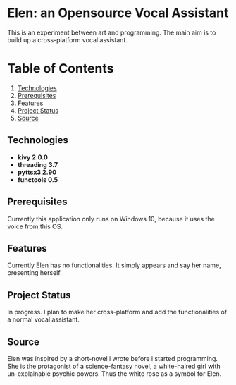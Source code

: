 # Elen: an Opensource Vocal Assistant

This is an experiment between art and programming. The main aim is to build up a cross-platform vocal assistant.

# Table of Contents
1. [Technologies](#technologies)
2. [Prerequisites](#prerequisites)
3. [Features](#features)
4. [Project Status](#project-status)
5. [Source](#source)

## Technologies

* **kivy 2.0.0**
* **threading 3.7**
* **pyttsx3 2.90**
* **functools 0.5**

## Prerequisites

Currently this application only runs on Windows 10, because it uses the voice from this OS.

## Features

Currently Elen has no functionalities. It simply appears and say her name, presenting herself.

## Project Status

In progress. I plan to make her cross-platform and add the functionalities of a normal vocal assistant.

## Source

Elen was inspired by a short-novel i wrote before i started programming. She is the protagonist of a science-fantasy novel, a white-haired girl with un-explainable psychic powers. Thus the white rose as a symbol for Elen.


